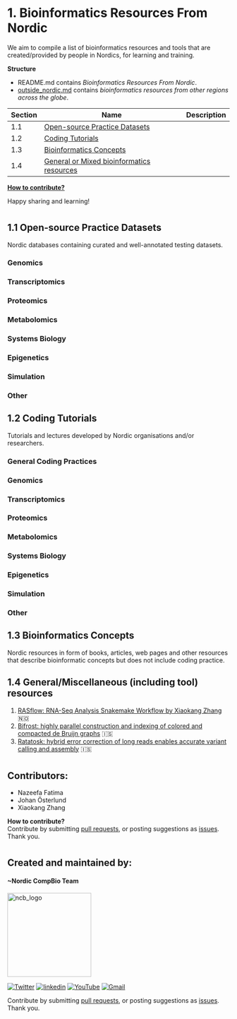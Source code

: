 # 1. Bioinformatics Resources From Nordic

We aim to compile a list of bioinformatics resources and tools that are created/provided by people in Nordics, for learning and training.

**Structure**
- README.md contains _Bioinformatics Resources From Nordic_.
- [outside_nordic.md](https://github.com/NordicCompBio/Bioinformatics-Resources/blob/main/outside_nordic.md) contains _bioinformatics resources from other regions across the globe_.

|Section|Name|Description|
|-------|-----|-----------|
|1.1|[Open-source Practice Datasets](https://github.com/NordicCompBio/Bioinformatics-Resources/blob/main/README.md#11-open-source-practice-datasets)|   |
|1.2|[Coding Tutorials](https://github.com/NordicCompBio/Bioinformatics-Resources/blob/main/README.md#12-coding-tutorials)|
|1.3|[Bioinformatics Concepts](https://github.com/NordicCompBio/Bioinformatics-Resources/blob/main/README.md#13-bioinformatics-concepts)|
|1.4|[General or Mixed bioinformatics resources](https://github.com/NordicCompBio/Bioinformatics-Resources/blob/main/README.md#14)|

**[How to contribute?]()**

Happy sharing and learning!

#

## 1.1 Open-source Practice Datasets
Nordic databases containing curated and well-annotated testing datasets.

### Genomics

### Transcriptomics

### Proteomics

### Metabolomics

### Systems Biology

### Epigenetics

### Simulation

### Other

## 1.2 Coding Tutorials
Tutorials and lectures developed by Nordic organisations and/or researchers. 

### General Coding Practices

### Genomics

### Transcriptomics

### Proteomics

### Metabolomics

### Systems Biology

### Epigenetics

### Simulation

### Other

## 1.3 Bioinformatics Concepts
Nordic resources in form of books, articles, web pages and other resources that describe bioinformatic concepts but does not include coding practice.

<!-- Add here -->

## 1.4 General/Miscellaneous (including tool) resources
1. [RASflow: RNA-Seq Analysis Snakemake Workflow by Xiaokang Zhang](https://github.com/zhxiaokang/RASflow) :norway:
2. [Bifrost: highly parallel construction and indexing of colored and compacted de Bruijn graphs](https://github.com/pmelsted/bifrost) :iceland:
3. [Ratatosk: hybrid error correction of long reads enables accurate variant calling and assembly](https://github.com/DecodeGenetics/Ratatosk) :iceland:

#

## Contributors:
- Nazeefa Fatima
- Johan Österlund
- Xiaokang Zhang

**How to contribute?** <br>
Contribute by submitting [pull requests](https://github.com/NordicCompBio/Bioinformatics-Resources/pulls), or posting suggestions as [issues](https://github.com/NordicCompBio/Bioinformatics-Resources/issues). Thank you.

#

## Created and maintained by:

#### ~Nordic CompBio Team
<img width="190" alt="ncb_logo" src="https://user-images.githubusercontent.com/6730853/139441283-ae67512d-d219-4f4f-ba12-8b0c408c71e5.png">
<p align="left">
  <a href="https://twitter.com/NordicCompBio"><img src="https://img.icons8.com/color/50/000000/twitter-squared.png" alt="Twitter"/></a>
  <a href="https://www.linkedin.com/company/nordic-compbio/"><img src="https://img.icons8.com/color/50/000000/linkedin.png" alt="linkedin"/></a>
  <a href="https://www.youtube.com/channel/UCy94PIIziV318QL1bF7Z8TA"><img src="https://img.icons8.com/color/50/000000/youtube.png" alt="YouTube"/></a>
  <a href="mailto:nordic.compbio@gmail.com"><img src="https://img.icons8.com/color/50/000000/gmail.png" alt="Gmail"/></a>
</p>

Contribute by submitting [pull requests](https://github.com/NordicCompBio/Bioinformatics-Resources/pulls), or posting suggestions as [issues](https://github.com/NordicCompBio/Bioinformatics-Resources/issues). Thank you.
